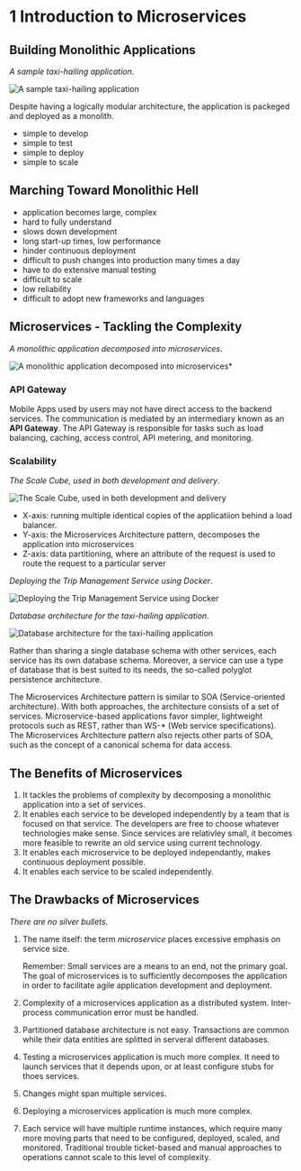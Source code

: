 # 1 Introduction to Microservices

## Building Monolithic Applications

*A sample taxi-hailing application*.

![A sample taxi-hailing application](images/1_1_taxi_hailing_monolithic.png)

Despite having a logically modular architecture, the application is packeged and
deployed as a monolith.

- simple to develop
- simple to test
- simple to deploy
- simple to scale

## Marching Toward Monolithic Hell

- application becomes large, complex
- hard to fully understand
- slows down development
- long start-up times, low performance
- hinder continuous deployment
- difficult to push changes into production many times a day
- have to do extensive manual testing
- difficult to scale
- low reliability
- difficult to adopt new frameworks and languages

## Microservices - Tackling the Complexity

*A monolithic application decomposed into microservices*.

![A monolithic application decomposed into microservices*](images/1_2_taxi_hailing_microservices.png)

### API Gateway

Mobile Apps used by users may not have direct access to the backend services.
The communication is mediated by an intermediary known as an **API Gateway**.
The API Gateway is responsible for tasks such as load balancing, caching, access
control, API metering, and monitoring.

### Scalability

*The Scale Cube, used in both development and delivery*.

![The Scale Cube, used in both development and delivery](images/1_3_the_scale_cube.png)

- X-axis: running multiple identical copies of the applicatiion behind a load
  balancer.
- Y-axis: the Microservices Architecture pattern, decomposes the application
  into microservices
- Z-axis: data partitioning, where an attribute of the request is used to route
  the request to a particular server

*Deploying the Trip Management Service using Docker*.

![Deploying the Trip Management Service using Docker](images/1_4_deploy_trip_service_using_docker.png)

*Database architecture for the taxi-hailing application*.

![Database architecture for the taxi-hailing application](images/1_5_database_architecture_for_taxi_hailing.png)

Rather than sharing a single database schema with other services, each service
has its own database schema. Moreover, a service can use a type of database that
is best suited to its needs, the so-called polyglot persistence architecture.

The Microservices Architecture pattern is similar to SOA (Service-oriented
architecture). With both approaches, the architecture consists of a set of
services. Microservice-based applications favor simpler, lightweight protocols
such as REST, rather than WS-* (Web service specifications). The Microservices
Architecture pattern also rejects other parts of SOA, such as the concept of a
canonical schema for data access.

## The Benefits of Microservices

1. It tackles the problems of complexity by decomposing a monolithic application
    into a set of services.
2. It enables each service to be developed independently by a team that is
    focused on that service. The developers are free to choose whatever
    technologies make sense. Since services are relativley small, it becomes
    more feasible to rewrite an old service using current technology.
3. It enables each microservice to be deployed independantly, makes continuous
    deployment possible.
4. It enables each service to be scaled independently.

## The Drawbacks of Microservices

*There are no silver bullets*.

1. The name itself: the term *microservice* places excessive emphasis on service
    size.

    Remember: Small services are a means to an end, not the primary goal. The
    goal of microservices is to sufficiently decomposes the application in order
    to facilitate agile application development and deployment.

2. Complexity of a microservices application as a distributed system.
    Inter-process communication error must be handled.
3. Partitioned database architecture is not easy. Transactions are common while
    their data entities are splitted in serveral different databases.
4. Testing a microservices application is much more complex. It need to launch
    services that it depends upon, or at least configure stubs for thoes
    services.
5. Changes might span multiple services.
6. Deploying a microservices application is much more complex.
7. Each service will have multiple runtime instances, which require many more
    moving parts that need to be configured, deployed, scaled, and monitored.
    Traditional trouble ticket-based and manual approaches to operations cannot
    scale to this level of complexity.
